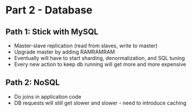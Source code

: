 # Part 2 - Database

## Path 1: Stick with MySQL

* Master-slave replication (read from slaves, write to master)
* Upgrade master by adding RAMRAMRAM
* Eventually will have to start sharding, denormalization, and SQL tuning
* Every new action to keep db running will get more and more expensive

## Path 2: NoSQL

* Do joins in application code
* DB requests will still get slower and slower - need to introduce caching
